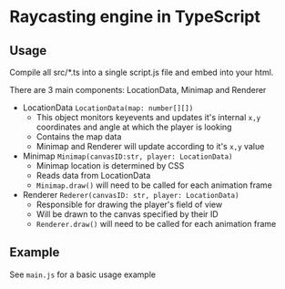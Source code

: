 # Raycasting engine in TypeScript
## Usage
Compile all src/*.ts into a single script.js file and embed into your html.  
  
There are 3 main components: LocationData, Minimap and Renderer
- LocationData `LocationData(map: number[][])`
  - This object monitors keyevents and updates it's internal `x,y` coordinates and angle at which the player is looking
  - Contains the map data
  - Minimap and Renderer will update according to it's `x,y` value
- Minimap `Minimap(canvasID:str, player: LocationData)`
  - Minimap location is determined by CSS
  - Reads data from LocationData
  - `Minimap.draw()` will need to be called for each animation frame
- Renderer `Rederer(canvasID: str, player: LocationData)`
  - Responsible for drawing the player's field of view
  - Will be drawn to the canvas specified by their ID
  - `Renderer.draw()` will need to be called for each animation frame

## Example
See `main.js` for a basic usage example
